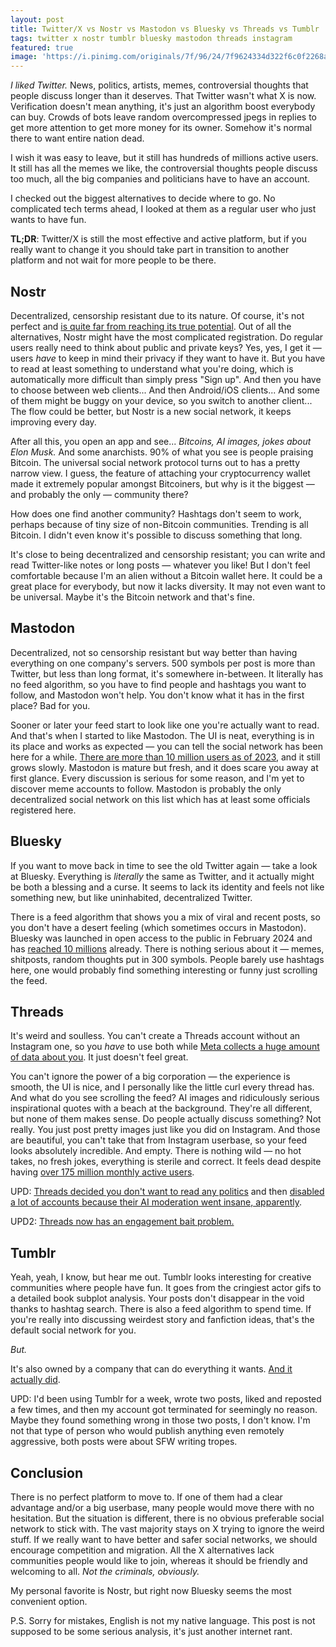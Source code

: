 ```yaml
---
layout: post
title: Twitter/X vs Nostr vs Mastodon vs Bluesky vs Threads vs Tumblr
tags: twitter x nostr tumblr bluesky mastodon threads instagram
featured: true
image: 'https://i.pinimg.com/originals/7f/96/24/7f9624334d322f6c0f2268ac2db7a0db.gif'
---
```


*I liked Twitter.* News, politics, artists, memes, controversial thoughts that people discuss longer than it deserves.
That Twitter wasn't what X is now. Verification doesn't mean anything, it's just an algorithm boost everybody can buy. Crowds of bots leave random overcompressed jpegs in replies to get more attention to get more money for its owner. Somehow it's normal there to want entire nation dead.

I wish it was easy to leave, but it still has hundreds of millions active users. It still has all the memes we like, the controversial thoughts people discuss too much, all the big companies and politicians have to have an account.

I checked out the biggest alternatives to decide where to go. No complicated tech terms ahead, I looked at them as a regular user who just wants to have fun.

**TL;DR**: Twitter/X is still the most effective and active platform, but if you really want to change it you should take part in transition to another platform and not wait for more people to be there.


## Nostr

Decentralized, censorship resistant due to its nature. Of course, it's not perfect and [is quite far from reaching its true potential](https://habla.news/fiatjaf/87a208d9). Out of all the alternatives, Nostr might have the most complicated registration. Do regular users really need to think about public and private keys? Yes, yes, I get it — users *have* to keep in mind their privacy if they want to have it. But you have to read at least something to understand what you're doing, which is automatically more difficult than simply press "Sign up". And then you have to choose between web clients... And then Android/iOS clients... And some of them might be buggy on your device, so you switch to another client... The flow could be better, but Nostr is a new social network, it keeps improving every day.

After all this, you open an app and see... *Bitcoins, AI images, jokes about Elon Musk.* And some anarchists.
90% of what you see is people praising Bitcoin. The universal social network protocol turns out to has a pretty narrow view. I guess, the feature of attaching your cryptocurrency wallet made it extremely popular amongst Bitcoiners, but why is it the biggest — and probably the only — community there?

How does one find another community? Hashtags don't seem to work, perhaps because of tiny size of non-Bitcoin communities. Trending is all Bitcoin. I didn't even know it's possible to discuss something that long.

It's close to being decentralized and censorship resistant; you can write and read Twitter-like notes or long posts — whatever you like! But I don't feel comfortable because I'm an alien without a Bitcoin wallet here. It could be a great place for everybody, but now it lacks diversity. It may not even want to be universal. Maybe it's the Bitcoin network and that's fine.

## Mastodon

Decentralized, not so censorship resistant but way better than having everything on one company's servers. 500 symbols per post is more than Twitter, but less than long format, it's somewhere in-between. It literally has no feed algorithm, so you have to find people and hashtags you want to follow, and Mastodon won't help. You don't know what it has in the first place? Bad for you.

Sooner or later your feed start to look like one you're actually want to read. And that's when I started to like Mastodon. The UI is neat, everything is in its place and works as expected — you can tell the social network has been here for a while. [There are more than 10 million users as of 2023](https://www.itworldcanada.com/article/mastodon-passes-the-10-million-account-milestone/533720), and it still grows slowly. Mastodon is mature but fresh, and it does scare you away at first glance. Every discussion is serious for some reason, and I'm yet to discover meme accounts to follow. Mastodon is probably the only decentralized social network on this list which has at least some officials registered here.

## Bluesky

If you want to move back in time to see the old Twitter again — take a look at Bluesky. Everything is *literally* the same as Twitter, and it actually might be both a blessing and a curse. It seems to lack its identity and feels not like something new, but like uninhabited, decentralized Twitter.

There is a feed algorithm that shows you a mix of viral and recent posts, so you don't have a desert feeling (which sometimes occurs in Mastodon). Bluesky was launched in open access to the public in February 2024 and has [reached 10 millions](https://bsky.app/profile/bsky.app/post/3l4cilpvtr22w) already.
There is nothing serious about it — memes, shitposts, random thoughts put in 300 symbols. People barely use hashtags here, one would probably find something interesting or funny just scrolling the feed.

## Threads

It's weird and soulless. You can't create a Threads account without an Instagram one, so you *have* to use both while [Meta collects a huge amount of data about you](https://www.facebook.com/privacy/policy/). It just doesn't feel great.

You can't ignore the power of a big corporation — the experience is smooth, the UI is nice, and I personally like the little curl every thread has. And what do you see scrolling the feed? AI images and ridiculously serious inspirational quotes with a beach at the background. They're all different, but none of them makes sense. Do people actually discuss something? Not really. You just post pretty images just like you did on Instagram. And those are beautiful, you can't take that from Instagram userbase, so your feed looks absolutely incredible. And empty. There is nothing wild — no hot takes, no fresh jokes, everything is sterile and correct. It feels dead despite having [over 175 million monthly active users](https://www.threads.net/@zuck/post/C89oeSORn81).

UPD: [Threads decided you don't want to read any politics](https://techcrunch.com/2024/02/09/instagram-and-threads-will-no-longer-proactively-recommend-political-content/) and then [disabled a lot of accounts because their AI moderation went insane, apparently](https://www.theverge.com/2024/10/9/24266096/instagram-threads-moderation-account-post-deleted-limited).

UPD2: [Threads now has an engagement bait problem.](https://www.theverge.com/2024/10/7/24264382/threads-engagement-bait-problem-mosseri-meta)

## Tumblr

Yeah, yeah, I know, but hear me out. Tumblr looks interesting for creative communities where people have fun. It goes from the cringiest actor gifs to a detailed book subplot analysis. Your posts don't disappear in the void thanks to hashtag search. There is also a feed algorithm to spend time. If you're really into discussing weirdest story and fanfiction ideas, that's the default social network for you.

*But.*

It's also owned by a company that can do everything it wants. [And it actually did](https://www.theverge.com/2018/12/3/18123752/tumblr-adult-content-porn-ban-date-explicit-changes-why-safe-mode).

UPD: I'd been using Tumblr for a week, wrote two posts, liked and reposted a few times, and then my account got terminated for seemingly no reason. Maybe they found something wrong in those two posts, I don't know. I'm not that type of person who would publish anything even remotely aggressive, both posts were about SFW writing tropes.

## Conclusion

There is no perfect platform to move to. If one of them had a clear advantage and/or a big userbase, many people would move there with no hesitation. But the situation is different, there is no obvious preferable social network to stick with. The vast majority stays on X trying to ignore the weird stuff. If we really want to have better and safer social networks, we should encourage competition and migration. All the X alternatives lack communities people would like to join, whereas it should be friendly and welcoming to all. *Not the criminals, obviously.*


My personal favorite is Nostr, but right now Bluesky seems the most convenient option.


P.S. Sorry for mistakes, English is not my native language. This post is not supposed to be some serious analysis, it's just another internet rant.
